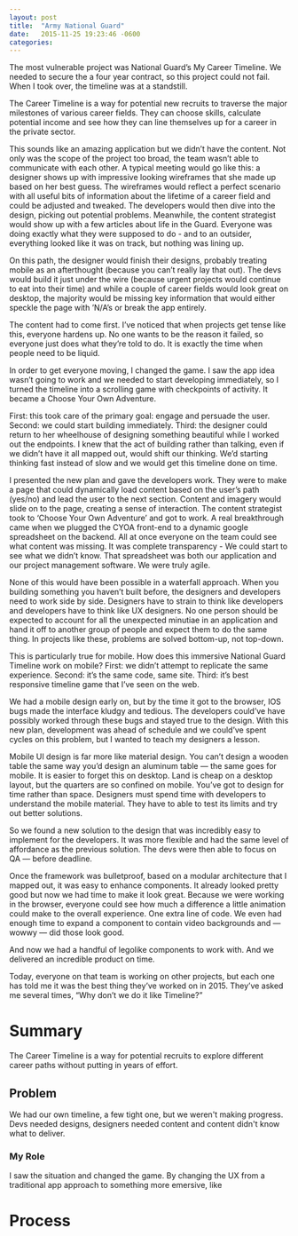 ```yaml
---
layout: post
title:  "Army National Guard"
date:   2015-11-25 19:23:46 -0600
categories:
---
```


The most vulnerable project was National Guard’s My Career Timeline. We needed to secure the a four year contract, so this project could not fail. When I took over, the timeline was at a standstill.

The Career Timeline is a way for potential new recruits to traverse the major milestones of various career fields. They can choose skills, calculate potential income and see how they can line themselves up for a career in the private sector.

This sounds like an amazing application but we didn’t have the content. Not only was the scope of the project too broad, the team wasn’t able to communicate with each other. A typical meeting would go like this: a designer shows up with impressive looking wireframes that she made up based on her best guess. The wireframes would reflect a perfect scenario with all useful bits of information about the lifetime of a career field and could be  adjusted and tweaked. The developers would then dive into the design, picking out potential problems. Meanwhile, the content strategist would show up with a few articles about life in the Guard. Everyone was doing exactly what they were supposed to do - and to an outsider, everything looked like it was on track, but nothing was lining up.

On this path, the designer would finish their designs, probably treating mobile as an afterthought (because you can’t really lay that out). The devs would build it just under the wire (because urgent projects would continue to eat into their time) and while a couple of career fields would look great on desktop, the majority would be missing key information that would either speckle the page with ’N/A’s or break the app entirely.

The content had to come first. I’ve noticed that when projects get tense like this, everyone hardens up. No one wants to be the reason it failed, so everyone just does what they’re told to do. It is exactly the time when people need to be liquid.

In order to get everyone moving, I changed the game. I saw the app idea wasn’t going to work and we needed to start developing immediately, so I turned the timeline into a scrolling game with checkpoints of activity. It became a Choose Your Own Adventure.

First: this took care of the primary goal: engage and persuade the user. Second: we could start building immediately. Third: the designer could return to her wheelhouse of designing something beautiful while I worked out the endpoints. I knew that the act of building rather than talking, even if we didn’t have it all mapped out, would shift our thinking. We’d starting thinking fast instead of slow and we would get this timeline done on time.

I presented the new plan and gave the developers work. They were to make a page that could dynamically load content based on the user’s path (yes/no) and lead the user to the next section. Content and imagery would slide on to the page, creating a sense of interaction. The content strategist took to ‘Choose Your Own Adventure’ and got to work. A real breakthrough came when we plugged the CYOA front-end to a dynamic google spreadsheet on the backend. All at once everyone on the team could see what content was missing. It was complete transparency - We could start to see what we didn’t know. That spreadsheet was both our application and our project management software. We were truly agile.

None of this would have been possible in a waterfall approach. When you building something you haven’t built before, the designers and developers need to work side by side. Designers have to strain to think like developers and developers have to think like UX designers. No one person should be expected to account for all the unexpected minutiae in an application and hand it off to another group of people and expect them to do the same thing. In projects like these, problems are solved bottom-up, not top-down.

This is particularly true for mobile. How does this immersive National Guard Timeline work on mobile? First: we didn’t attempt to replicate the same experience. Second: it’s the same code, same site. Third: it’s best responsive timeline game that I’ve seen on the web.

We had a mobile design early on, but by the time it got to the browser, IOS bugs made the interface kludgy and tedious. The developers could’ve have possibly worked through these bugs and stayed true to the design. With this new plan, development was ahead of schedule and we could’ve spent cycles on this problem, but I wanted to teach my designers a lesson.

Mobile UI design is far more like material design. You can’t design a wooden table the same way you’d design an aluminum table — the same goes for mobile. It is easier to forget this on desktop. Land is cheap on a desktop layout, but the quarters are so confined on mobile. You’ve got to design for time rather than space. Designers must spend time with developers to understand the mobile material. They have to able to test its limits and try out better solutions.

So we found a new solution to the design that was incredibly easy to implement for the developers. It was more flexible and had the same level of affordance as the previous solution. The devs were then able to focus on QA — before deadline.

Once the framework was bulletproof, based on a modular architecture that I mapped out, it was easy to enhance components. It already looked pretty good but now we had time to make it look great. Because we were working in the browser, everyone could see how much a difference a little animation could make to the overall experience. One extra line of code. We even had enough time to expand a component to contain video backgrounds and — wowwy — did those look good.

And now we had a handful of legolike components to work with. And we delivered an incredible product on time.

Today, everyone on that team is working on other projects, but each one has told me it was the best thing they’ve worked on in 2015. They’ve asked me several times, “Why don’t we do it like Timeline?”

# Summary
The Career Timeline is a way for potential recruits to explore different career paths without putting in years of effort.

## Problem
We had our own timeline, a few tight one, but we weren't making progress. Devs needed designs, designers needed content and content didn't know what to deliver.

### My Role
I saw the situation and changed the game. By changing the UX from a traditional app approach to something more emersive, like

# Process
